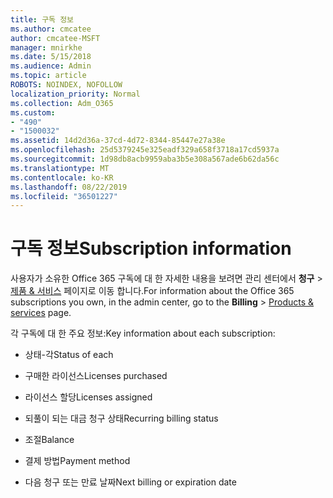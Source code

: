 ```yaml
---
title: 구독 정보
ms.author: cmcatee
author: cmcatee-MSFT
manager: mnirkhe
ms.date: 5/15/2018
ms.audience: Admin
ms.topic: article
ROBOTS: NOINDEX, NOFOLLOW
localization_priority: Normal
ms.collection: Adm_O365
ms.custom:
- "490"
- "1500032"
ms.assetid: 14d2d36a-37cd-4d72-8344-85447e27a38e
ms.openlocfilehash: 25d5379245e325eadf329a658f3718a17cd5937a
ms.sourcegitcommit: 1d98db8acb9959aba3b5e308a567ade6b62da56c
ms.translationtype: MT
ms.contentlocale: ko-KR
ms.lasthandoff: 08/22/2019
ms.locfileid: "36501227"
---
```

# <a name="subscription-information"></a><span data-ttu-id="0af2c-102">구독 정보</span><span class="sxs-lookup"><span data-stu-id="0af2c-102">Subscription information</span></span>

<span data-ttu-id="0af2c-103">사용자가 소유한 Office 365 구독에 대 한 자세한 내용을 보려면 관리 센터에서 **청구** \> [제품 & 서비스](https://go.microsoft.com/fwlink/p/?linkid=842054) 페이지로 이동 합니다.</span><span class="sxs-lookup"><span data-stu-id="0af2c-103">For information about the Office 365 subscriptions you own, in the admin center, go to the **Billing** \> [Products & services](https://go.microsoft.com/fwlink/p/?linkid=842054) page.</span></span>
  
<span data-ttu-id="0af2c-104">각 구독에 대 한 주요 정보:</span><span class="sxs-lookup"><span data-stu-id="0af2c-104">Key information about each subscription:</span></span>
  
- <span data-ttu-id="0af2c-105">상태-각</span><span class="sxs-lookup"><span data-stu-id="0af2c-105">Status of each</span></span>

- <span data-ttu-id="0af2c-106">구매한 라이선스</span><span class="sxs-lookup"><span data-stu-id="0af2c-106">Licenses purchased</span></span>

- <span data-ttu-id="0af2c-107">라이선스 할당</span><span class="sxs-lookup"><span data-stu-id="0af2c-107">Licenses assigned</span></span>

- <span data-ttu-id="0af2c-108">되풀이 되는 대금 청구 상태</span><span class="sxs-lookup"><span data-stu-id="0af2c-108">Recurring billing status</span></span>

- <span data-ttu-id="0af2c-109">조절</span><span class="sxs-lookup"><span data-stu-id="0af2c-109">Balance</span></span>

- <span data-ttu-id="0af2c-110">결제 방법</span><span class="sxs-lookup"><span data-stu-id="0af2c-110">Payment method</span></span>

- <span data-ttu-id="0af2c-111">다음 청구 또는 만료 날짜</span><span class="sxs-lookup"><span data-stu-id="0af2c-111">Next billing or expiration date</span></span>